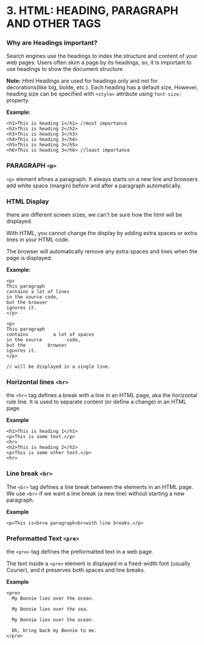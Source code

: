 # 3. HTML: HEADING, PARAGRAPH AND OTHER TAGS 


### Why are Headings important?

Search engines use the headings to index the structure and content of your web pages. Users often skim a page by its headings, so, it is important to use headings to show the document structure.

**Note:** Html Headings are used for headings only and not for decorations(like big, bolde, etc.). Each heading has a default size, However, heading size can be specified with `<style>` attribute using `font-size:` property.

**Example:**

```
<h1>This is heading 1</h1> //most importance
<h2>This is heading 2</h2>
<h3>This is heading 3</h3>
<h4>This is heading 3</h4>
<h5>This is heading 3</h5>
<h6>This is heading 3</h6> //least importance
```

### PARAGRAPH `<p>`

`<p>` element efines a paragraph. It always starts on a new line and browsers add white space (margin) before and after a paragraph automatically.



### HTML Display
there are different screen sizes, we can't be sure how the html will be displayed.

With HTML, you cannot change the display by adding extra spaces or extra lines in your HTML code.

The browser will automatically remove any extra spaces and lines when the page is displayed:

**Example:**

```
<p>
This paragraph
contains a lot of lines
in the source code,
but the browser
ignores it.
</p>

<p>
This paragraph
contains         a lot of spaces
in the source         code,
but the        browser
ignores it.
</p>

// will be displayed in a single line.
```

### Horizontal lines `<hr>`

the `<hr>` tag defines a break with a line in an HTML page, aka the horizontal rule line. It is used to separate content (or define a change) in an HTML page.


**Example**

```
<h1>This is heading 1</h1>
<p>This is some text.</p>
<hr>
<h2>This is heading 2</h2>
<p>This is some other text.</p>
<hr>
```

### Line break `<br>`

The `<br>` tag defines a line break between the elements in an HTML page. We use `<br>` if we want a line break (a new line) without starting a new paragraph.

**Example**

```
<p>This is<br>a paragraph<br>with line breaks.</p>
```

### Preformatted Text `<pre>`

the `<pre>` tag defines the preformatted text in a web page.  

The text inside a `<pre>` element is displayed in a fixed-width font (usually Courier), and it preserves both spaces and line breaks.

**Example**

```
<pre>
  My Bonnie lies over the ocean.

  My Bonnie lies over the sea.

  My Bonnie lies over the ocean.

  Oh, bring back my Bonnie to me.
</pre>
```